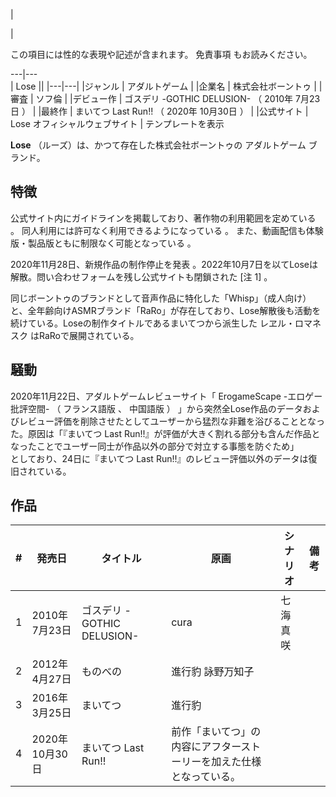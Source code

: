 |

|

この項目には性的な表現や記述が含まれます。  免責事項  もお読みください。  
  
---|---  
|  Lose  ||
|---|---|
|ジャンル  |  アダルトゲーム   |
|企業名  |  株式会社ボーントゥ   |
|審査  |  ソフ倫   |
|デビュー作  |  ゴスデリ -GOTHIC DELUSION-  （  2010年  7月23日  ）   |
|最終作  |  まいてつ Last Run!!  （  2020年  10月30日  ）   |
|公式サイト  |  Lose オフィシャルウェブサイト   |
テンプレートを表示  
  
**Lose** （ルーズ）は、かつて存在した株式会社ボーントゥの  アダルトゲーム  ブランド。

##  特徴  

公式サイト内にガイドラインを掲載しており、著作物の利用範囲を定めている    。 同人利用には許可なく利用できるようになっている    。
また、動画配信も体験版・製品版ともに制限なく可能となっている    。

2020年11月28日、新規作品の制作停止を発表    。2022年10月7日を以てLoseは解散。問い合わせフォームを残し公式サイトも閉鎖された
[注 1]  。

同じボーントゥのブランドとして音声作品に特化した「Whisp」（成人向け）と、全年齢向けASMRブランド「RaRo」が存在しており、Lose解散後も活動を続けている。Loseの制作タイトルであるまいてつから派生した
レヱル・ロマネスク  はRaRoで展開されている。

##  騒動  

2020年11月22日、アダルトゲームレビューサイト「  ErogameScape -エロゲー批評空間-  （  フランス語版  、  中国語版  ）
」から突然全Lose作品のデータおよびレビュー評価を削除させたとしてユーザーから猛烈な非難を浴びることとなった。原因は「『まいてつ Last
Run!!』が評価が大きく割れる部分も含んだ作品となったことでユーザー同士が作品以外の部分で対立する事態を防ぐため」  
としており、24日に『まいてつ Last Run!!』のレビュー評価以外のデータは復旧されている。

##  作品  

|  #  |  発売日  |  タイトル  |  原画  |  シナリオ  |  備考   
---|---|---|---|---|---  
1  |  2010年7月23日  |  ゴスデリ -GOTHIC DELUSION-  |  cura  |  七海真咲  |   
2  |  2012年4月27日  |  ものべの  |  進行豹  詠野万知子   
3  |  2016年3月25日  |  まいてつ  |  進行豹   
4  |  2020年10月30日  |  まいてつ Last Run!!  |  前作「まいてつ」の内容にアフターストーリーを加えた仕様となっている。   
  
